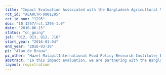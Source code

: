 ```yaml
---
title: "Impact Evaluation Associated with the Bangladesh Agricultural Value Chains project"
rct_id: "AEARCTR-0001295"
rct_id_num: "1295"
doi: "10.1257/rct.1295-1.0"
date: "2016-06-15"
status: "on_going"
jel: "O12, O13, Q12, J16"
start_year: "2016-01-04"
end_year: "2018-03-30"
pi: "Alan de Brauw"
pi_other: "Hazel MalapitInternational Food Policy Research Institute; Berber KramerInternational Food Policy Research Institute"
abstract: "In this impact evaluation, we are partnering with the Bangladesh Agricultural Value Chains Project to test interventions within specific value chains for impacts on outcomes among smallholders.  The goal of the interventions being studied is to move the value chain from an equilibrium in which farmers both face uncertainty about input quality and crop marketing methods to an equilibrium in which high quality inputs are available and used by smallholders, and they are better able to receive high prices for their output as it is of less variable quality.  For the jute value chain, the impact evaluation centers around cluster randomizing both training and promotional events for high quality, certified, and branded fertilizer.  The promotional events included a raffle for discounts for fertilizer; main outcomes to be studied include whether or not treated households participated in the trainings or promotional events; use of improved inputs; attitudes about improved inputs and trust in input retailers or input brands; specific crop production and yields; and agricultural revenue and profits."
layout: registration
---
```


